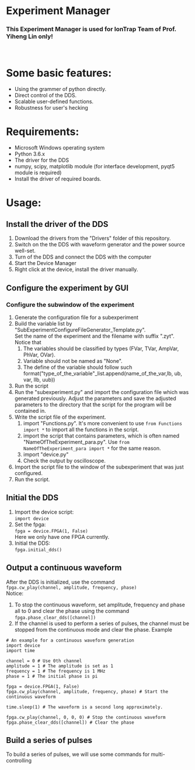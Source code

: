 <h1>Experiment Manager</h1>
<h3>This Experiment Manager is used for IonTrap Team of Prof. Yiheng Lin only!</h3><br>

# Some basic features:
  - Using the grammer of python directly.
  - Direct control of the DDS.
  - Scalable user-defined functions.
  - Robustness for user's hecking<br>
 
# Requirements:
  - Microsoft Windows operating system
  - Python 3.6.x
  - The driver for the DDS
  - numpy, scipy, matplotlib module (for interface development, pyqt5 module is required)
  - Install the driver of required boards.

# Usage:
## Install the driver of the DDS
1. Download the drivers from the "Drivers" folder of this repository.
2. Switch on the the DDS with waveform generator and the power source well-set.
3. Turn of the DDS and connect the DDS with the computer
4. Start the Device Manager
5. Right click at the device, install the driver manually.
   
## Configure the experiment by GUI
### Configure the subwindow of the experiment
1. Generate the configuration file for a subexperiment
  1. Build the variable list by "SubExperimentConfigureFileGenerator_Template.py". <br>Set the name of the experiment and the filename with suffix ".zyt". Notice that
     1. The variables should be classified by types (FVar, TVar, AmpVar, PhVar, OVar).
     2. Variable should not be named as "None".
     3. The define of the variable should follow such format("type_of_the_variable"_list.append(name_of_the_var,lb, ub, var, llb, uub))
  2. Run the script
2. Run the "subexperiment.py" and import the configuration file which was generated previously. Adjust the parameters and save the adjusted parameters to the directory that the script for the program will be contained in.
3. Write the script file of the experiment.
   1. import "Functions.py". It's more convenient to use `from Functions import *` to import all the functions in the script.
   2. import the script that contains parameters, which is often named "NameOfTheExperiment_para.py". Use `from NameOfTheExperiment_para import *` for the same reason.
   3. import "device.py"
   4. Check the output by oscilloscope. 
4. Import the script file to the window of the subexperiment that was just configured.
5. Run the script.

## Initial the DDS
1. Import the device script: <br>`import device`
2. Set the fpga: <br>`fpga = device.FPGA(1, False)`<br> Here we only have one FPGA currently.
3. Initial the DDS: <br>`fpga.initial_dds()`

## Output a continuous waveform
After the DDS is initialized, use the command<br>`fpga.cw_play(channel, amplitude, frequency, phase)`<br>
Notice:
1. To stop the continuous waveform, set amplitude, frequency and phase all to 0 and clear the phase using the command<br>`fpga.phase_clear_dds([channel])`
2. If the channel is used to perform a series of pulses, the channel must be stopped from the continuous mode and clear the phase.
Example
```
# An example for a continuous waveform generation
import device
import time

channel = 0 # Use 0th channel
amplitude = 1 # The amplitude is set as 1
frequency = 1 # The frequency is 1 MHz
phase = 1 # The initial phase is pi

fpga = device.FPGA(1, False)
fpga.cw_play(channel, amplitude, frequency, phase) # Start the continuous waveform

time.sleep(1) # The waveform is a second long approximately.

fpga.cw_play(channel, 0, 0, 0) # Stop the continuous waveform
fpga.phase_clear_dds([channel]) # Clear the phase
```
   
## Build a series of pulses
To build a series of pulses, we will use some commands for multi-controlling
```
```
